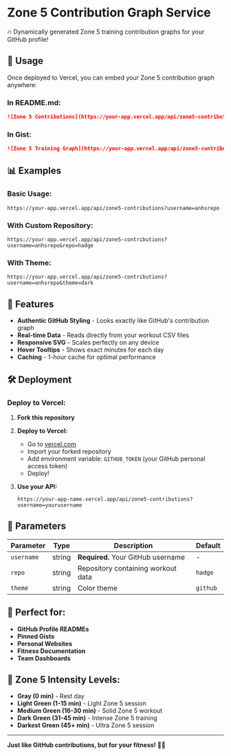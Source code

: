 # Zone 5 Contribution Graph Service

🔥 Dynamically generated Zone 5 training contribution graphs for your GitHub profile!

## 🚀 Usage

Once deployed to Vercel, you can embed your Zone 5 contribution graph anywhere:

### In README.md:
```markdown
![Zone 5 Contributions](https://your-app.vercel.app/api/zone5-contributions?username=anhsrepo)
```

### In Gist:
```markdown
![Zone 5 Training Graph](https://your-app.vercel.app/api/zone5-contributions?username=anhsrepo&theme=github)
```

## 📊 Examples

### Basic Usage:
```
https://your-app.vercel.app/api/zone5-contributions?username=anhsrepo
```

### With Custom Repository:
```
https://your-app.vercel.app/api/zone5-contributions?username=anhsrepo&repo=hadge
```

### With Theme:
```
https://your-app.vercel.app/api/zone5-contributions?username=anhsrepo&theme=dark
```

## 🎨 Features

- **Authentic GitHub Styling** - Looks exactly like GitHub's contribution graph
- **Real-time Data** - Reads directly from your workout CSV files
- **Responsive SVG** - Scales perfectly on any device
- **Hover Tooltips** - Shows exact minutes for each day
- **Caching** - 1-hour cache for optimal performance

## 🛠️ Deployment

### Deploy to Vercel:

1. **Fork this repository**
2. **Deploy to Vercel:**
   - Go to [vercel.com](https://vercel.com)
   - Import your forked repository
   - Add environment variable: `GITHUB_TOKEN` (your GitHub personal access token)
   - Deploy!

3. **Use your API:**
   ```
   https://your-app-name.vercel.app/api/zone5-contributions?username=yourusername
   ```

## 🔧 Parameters

| Parameter | Type | Description | Default |
|-----------|------|-------------|---------|
| `username` | string | **Required.** Your GitHub username | - |
| `repo` | string | Repository containing workout data | `hadge` |
| `theme` | string | Color theme | `github` |

## 🎯 Perfect for:

- **GitHub Profile READMEs**
- **Pinned Gists**
- **Personal Websites**
- **Fitness Documentation**
- **Team Dashboards**

## 🌟 Zone 5 Intensity Levels:

- **Gray (0 min)** - Rest day
- **Light Green (1-15 min)** - Light Zone 5 session
- **Medium Green (16-30 min)** - Solid Zone 5 workout
- **Dark Green (31-45 min)** - Intense Zone 5 training
- **Darkest Green (45+ min)** - Ultra Zone 5 session

---

**Just like GitHub contributions, but for your fitness!** 💪🔥 